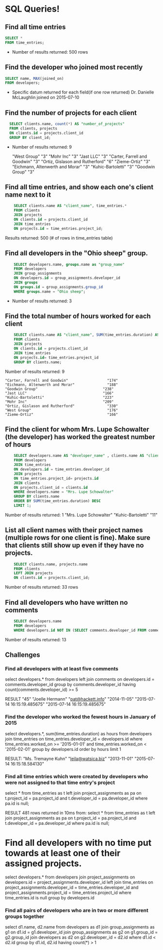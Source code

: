 # SQL Queries!

## Find all time entries

```sql
SELECT *
FROM time_entries;
```
  - Number of results returned: 500 rows

## Find the developer who joined most recently

```sql
SELECT name, MAX(joined_on)
FROM developers;
```

  - Specific datum returned for each field(if one row returned)
    Dr. Danielle McLaughlin joined on 2015-07-10

## Find the number of projects for each client

```sql
  SELECT clients.name, count(*) AS "number_of_projects"
  FROM clients, projects
  ON clients.id = projects.client_id
  GROUP BY client_id;
```
  - Number of results returned: 9

    "West Group"                              	"3"
    "Mohr Inc"                                 	"3"
    "Jast LLC"                                	"3"
    "Carter, Farrell and Goodwin"	              "3"
    "Ortiz, Gislason and Rutherford"          	"6"
    "Zieme-Ortiz"	                              "3"
    "Eichmann, Altenwerth and Morar"	          "3"
    "Kuhic-Bartoletti"	                        "3"
    "Goodwin Group"                            	"3"

## Find all time entries, and show each one's client name next to it

```sql
    SELECT clients.name AS "client_name", time_entries.*
    FROM clients
    JOIN projects
    ON clients.id = projects.client_id
    JOIN time_entries
    ON projects.id = time_entries.project_id;
```

Results returned: 500 (# of rows in time_entries table)

## Find all developers in the "Ohio sheep" group.

```sql
    SELECT developers.name, groups.name as "group_name"
    FROM developers
    JOIN group_assignments
    ON developers.id = group_assignments.developer_id
    JOIN groups
    ON groups.id = group_assignments.group_id
    WHERE groups.name = "Ohio sheep";
```

  - Number of results returned: 3

## Find the total number of hours worked for each client

```sql
    SELECT clients.name AS "client_name", SUM(time_entries.duration) AS "total_time_worked"
    FROM clients
    JOIN projects
    ON clients.id = projects.client_id
    JOIN time_entries
    ON projects.id= time_entries.project_id
    GROUP BY clients.name;
```

Number of results returned: 9

    "Carter, Farrell and Goodwin"	               "174"
    "Eichmann, Altenwerth and Morar"	           "188"
    "Goodwin Group"	                             "238"
    "Jast LLC"	                                 "166"
    "Kuhic-Bartoletti"	                         "223"
    "Mohr Inc"	                                 "209"
    "Ortiz, Gislason and Rutherford"	           "330"
    "West Group"	                               "176"
    "Zieme-Ortiz"	                               "166"


## Find the client for whom Mrs. Lupe Schowalter (the developer) has worked the greatest number of hours

```sql
    SELECT developers.name AS "developer_name" , clients.name AS "client_name",  SUM(time_entries.duration) AS "total_time_worked"
    FROM developers
    JOIN time_entries
    ON developers.id = time_entries.developer_id
    JOIN projects
    ON time_entries.project_id= projects.id
    JOIN clients
    ON projects.client_id = clients.id
    WHERE developers.name = "Mrs. Lupe Schowalter"
    GROUP BY clients.name
    ORDER BY SUM(time_entries.duration) DESC
    LIMIT 1;
```

Number of results returned: 1
  "Mrs. Lupe Schowalter"	"Kuhic-Bartoletti"	"11"

## List all client names with their project names (multiple rows for one client is fine).  Make sure that clients still show up even if they have no projects.

```sql
    SELECT clients.name, projects.name
    FROM clients
    LEFT JOIN projects
    ON clients.id = projects.client_id;
```

Number of results returned: 33 rows

## Find all developers who have written no comments

```sql
    SELECT developers.name
    FROM developers
    WHERE developers.id NOT IN (SELECT comments.developer_id FROM comments)
```

Number of results returned: 13

## Challenges

### Find all developers with at least five comments

select developers.*
from developers
  left join comments
  on developers.id = comments.developer_id
group by comments.developer_id
having count(comments.developer_id) >= 5

RESULT "45"	"Joelle Hermann"	"pat@hackett.info"	"2014-11-05"	"2015-07-14 16:15:19.485675"	"2015-07-14 16:15:19.485675"

### Find the developer who worked the fewest hours in January of 2015

select developers.*, sum(time_entries.duration) as hours
from developers
  join time_entries
  on time_entries.developer_id = developers.id
where time_entries.worked_on >= '2015-01-01' and time_entries.worked_on < '2015-02-01'
group by developers.id
order by hours
limit 1

RESULT: "Ms. Tremayne Kuhn"	"leila@watsica.biz"	"2013-11-01"	"2015-07-14 16:15:18.584130"

### Find all time entries which were created by developers who were not assigned to that time entry's project

select *
from time_entries as t
  left join project_assignments as pa
  on t.project_id = pa.project_id and t.developer_id = pa.developer_id
where pa.id is null;

RESULT
481 rows returned in 10ms from: select *
from time_entries as t
  left join project_assignments as pa
  on t.project_id = pa.project_id and t.developer_id = pa.developer_id
where pa.id is null;

# Find all developers with no time put towards at least one of their assigned projects.

select developers.*
from developers
  join project_assignments
  on developers.id = project_assignments.developer_id
  left join time_entries
  on project_assignments.developer_id = time_entries.developer_id and project_assignments.project_id = time_entries.project_id
where time_entries.id is null
group by developers.id


### Find all pairs of developers who are in two or more different groups together

select d1.name, d2.name
from developers as d1
  join group_assignments as g1 on d1.id = g1.developer_id
  join group_assignments as g2 on g1.group_id = g2.group_id
  join developers as d2 on g2.developer_id = d2.id
where d1.id < d2.id
group by d1.id, d2.id
having count(*) > 1
